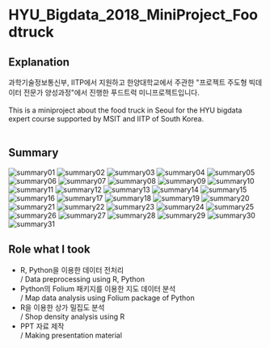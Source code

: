 # HYU_Bigdata_2018_MiniProject_Foodtruck
## Explanation
과학기술정보통신부, IITP에서 지원하고 한양대학교에서 주관한 "프로젝트 주도형 빅데이터 전문가 양성과정"에서 진행한 푸드트럭 미니프로젝트입니다.
<br>
<br>
This is a miniproject about the food truck in Seoul for the HYU bigdata expert course supported by MSIT and IITP of South Korea.
<br>
<br>

## Summary
![summary01](./summary_image/summary01.png)
![summary02](./summary_image/summary02.png)
![summary03](./summary_image/summary03.png)
![summary04](./summary_image/summary04.png)
![summary05](./summary_image/summary05.png)
![summary06](./summary_image/summary06.png)
![summary07](./summary_image/summary07.png)
![summary08](./summary_image/summary08.png)
![summary09](./summary_image/summary09.png)
![summary10](./summary_image/summary10.png)
![summary11](./summary_image/summary11.png)
![summary12](./summary_image/summary12.png)
![summary13](./summary_image/summary13.png)
![summary14](./summary_image/summary14.png)
![summary15](./summary_image/summary15.png)
![summary16](./summary_image/summary16.png)
![summary17](./summary_image/summary17.png)
![summary18](./summary_image/summary18.png)
![summary19](./summary_image/summary19.png)
![summary20](./summary_image/summary20.png)
![summary21](./summary_image/summary21.png)
![summary22](./summary_image/summary22.png)
![summary23](./summary_image/summary23.png)
![summary24](./summary_image/summary24.png)
![summary25](./summary_image/summary25.png)
![summary26](./summary_image/summary26.png)
![summary27](./summary_image/summary27.png)
![summary28](./summary_image/summary28.png)
![summary29](./summary_image/summary29.png)
![summary30](./summary_image/summary30.png)
![summary31](./summary_image/summary31.png)

## Role what I took
- R, Python을 이용한 데이터 전처리 <br>/ Data preprocessing using R, Python
- Python의 Folium 패키지를 이용한 지도 데이터 분석 <br>/ Map data analysis using Folium package of Python
- R을 이용한 상가 밀집도 분석 <br>/ Shop density analysis using R
- PPT 자료 제작 <br>/ Making presentation material
